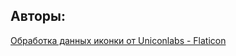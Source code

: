 Авторы: 
---
<a href="https://www.flaticon.com/ru/free-icons/-" title="обработка данных иконки">Обработка данных иконки от Uniconlabs - Flaticon</a>